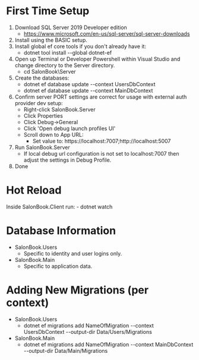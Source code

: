 # First Time Setup
1. Download SQL Server 2019 Developer edition
	- https://www.microsoft.com/en-us/sql-server/sql-server-downloads
2. Install using the BASIC setup.
3. Install global ef core tools if you don't already have it:
	- dotnet tool install --global dotnet-ef
4. Open up Terminal or Developer Powershell within Visual Studio and change directory to the Server directory.
	- cd SalonBook\Server
5. Create the databases:
	- dotnet ef database update --context UsersDbContext
	- dotnet ef database update --context MainDbContext
6. Confirm server PORT settings are correct for usage with external auth provider dev setup:
	- Right-click SalonBook.Server
	- Click Properties
	- Click Debug->General
	- Click 'Open debug launch profiles UI'
	- Scroll down to App URL:
		- Set value to: https://localhost:7007;http://localhost:5007
7. Run SalonBook.Server
	- If local debug url configuration is not set to localhost:7007 then adjust the settings in Debug Profile.
8. Done

# Hot Reload
Inside SalonBook.Client run:
	- dotnet watch

# Database Information
- SalonBook.Users
	- Specific to identity and user logins only.
- SalonBook.Main
	- Specific to application data.

# Adding New Migrations (per context)
- SalonBook.Users
	- dotnet ef migrations add NameOfMigration --context UsersDbContext --output-dir Data/Users/Migrations
- SalonBook.Main
	- dotnet ef migrations add NameOfMigration --context MainDbContext --output-dir Data/Main/Migrations
